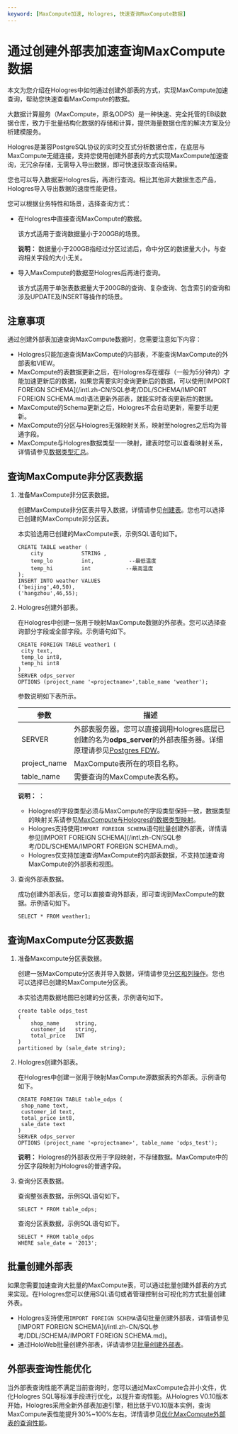 ```yaml
---
keyword: [MaxCompute加速, Hologres, 快速查询MaxCompute数据]
---
```


# 通过创建外部表加速查询MaxCompute数据

本文为您介绍在Hologres中如何通过创建外部表的方式，实现MaxCompute加速查询，帮助您快速查看MaxCompute的数据。

大数据计算服务（MaxCompute，原名ODPS）是一种快速、完全托管的EB级数据仓库，致力于批量结构化数据的存储和计算，提供海量数据仓库的解决方案及分析建模服务。

Hologres是兼容PostgreSQL协议的实时交互式分析数据仓库，在底层与MaxCompute无缝连接，支持您使用创建外部表的方式实现MaxCompute加速查询，无冗余存储，无需导入导出数据，即可快速获取查询结果。

您也可以导入数据至Hologres后，再进行查询。相比其他非大数据生态产品，Hologres导入导出数据的速度性能更佳。

您可以根据业务特性和场景，选择查询方式：

-   在Hologres中直接查询MaxCompute的数据。

    该方式适用于查询数据量小于200GB的场景。

    **说明：** 数据量小于200GB指经过分区过滤后，命中分区的数据量大小，与查询相关字段的大小无关。

-   导入MaxCompute的数据至Hologres后再进行查询。

    该方式适用于单张表数据量大于200GB的查询、复杂查询、包含索引的查询和涉及UPDATE及INSERT等操作的场景。


## 注意事项

通过创建外部表加速查询MaxCompute数据时，您需要注意如下内容：

-   Hologres只能加速查询MaxCompute的内部表，不能查询MaxCompute的外部表和VIEW。
-   MaxCompute的表数据更新之后，在Hologres存在缓存（一般为5分钟内）才能加速更新后的数据，如果您需要实时查询更新后的数据，可以使用[IMPORT FOREIGN SCHEMA](/intl.zh-CN/SQL参考/DDL/SCHEMA/IMPORT FOREIGN SCHEMA.md)语法更新外部表，就能实时查询更新后的数据。
-   MaxCompute的Schema更新之后，Hologres不会自动更新，需要手动更新。
-   MaxCompute的分区与Hologres无强映射关系，映射至hologres之后均为普通字段。
-   MaxCompute与Hologres数据类型一一映射，建表时您可以查看映射关系，详情请参见[数据类型汇总](/intl.zh-CN/SQL参考/数据类型/数据类型汇总.md)。

## 查询MaxCompute非分区表数据

1.  准备MaxCompute非分区表数据。

    创建MaxCompute非分区表并导入数据，详情请参见[创建表](/intl.zh-CN/快速入门/通过MaxCompute客户端使用MaxCompute/创建和查看表.md)。您也可以选择已创建的MaxCompute非分区表。

    本实验选用已创建的MaxCompute表，示例SQL语句如下。

    ```
    CREATE TABLE weather (
        city            STRING ,
        temp_lo         int,           --最低温度
        temp_hi         int           --最高温度
    );
    INSERT INTO weather VALUES 
    ('beijing',40,50),
    ('hangzhou',46,55);
    ```

2.  Hologres创建外部表。

    在Hologres中创建一张用于映射MaxCompute数据的外部表。您可以选择查询部分字段或全部字段。示例语句如下。

    ```
    CREATE FOREIGN TABLE weather1 (
     city text,
     temp_lo int8,
     temp_hi int8
    )
    SERVER odps_server
    OPTIONS (project_name '<projectname>',table_name 'weather');
    ```

    参数说明如下表所示。

    |参数|描述|
    |--|--|
    |SERVER|外部表服务器。您可以直接调用Hologres底层已创建的名为**odps\_server**的外部表服务器。详细原理请参见[Postgres FDW](https://www.postgresql.org/docs/11/postgres-fdw.html?spm=a2c4g.11186623.2.11.7e476020Gyif3k)。 |
    |project\_name|MaxCompute表所在的项目名称。|
    |table\_name|需要查询的MaxCompute表名称。|

    **说明：** ：

    -   Hologres的字段类型必须与MaxCompute的字段类型保持一致，数据类型的映射关系请参见[MaxCompute与Hologres的数据类型映射](/intl.zh-CN/SQL参考/数据类型/数据类型汇总.mdsection_w14_cec_th7)。
    -   Hologres支持使用`IMPORT FOREIGN SCHEMA`语句批量创建外部表，详情请参见[IMPORT FOREIGN SCHEMA](/intl.zh-CN/SQL参考/DDL/SCHEMA/IMPORT FOREIGN SCHEMA.md)。
    -   Hologres仅支持加速查询MaxCompute的内部表数据，不支持加速查询MaxCompute的外部表和视图。
3.  查询外部表数据。

    成功创建外部表后，您可以直接查询外部表，即可查询到MaxCompute的数据。示例语句如下。

    ```
    SELECT * FROM weather1;
    ```


## 查询MaxCompute分区表数据

1.  准备Maxcompute分区表数据。

    创建一张MaxCompute分区表并导入数据，详情请参见[分区和列操作](/intl.zh-CN/开发/SQL及函数/DDL语句/分区和列操作.md)。您也可以选择已创建的MaxCompute分区表。

    本实验选用数据地图已创建的分区表，示例语句如下。

    ```
    create table odps_test
    (
        shop_name     string,
        customer_id   string,
        total_price   INT 
    )
    partitioned by (sale_date string);
    ```

2.  Hologres创建外部表。

    在Hologres中创建一张用于映射MaxCompute源数据表的外部表。示例语句如下。

    ```
    CREATE FOREIGN TABLE table_odps (
     shop_name text,
     customer_id text,
     total_price int8,
     sale_date text
    )
    SERVER odps_server
    OPTIONS (project_name '<projectname>', table_name 'odps_test');
    ```

    **说明：** Hologres的外部表仅用于字段映射，不存储数据。MaxCompute中的分区字段映射为Hologres的普通字段。

3.  查询分区表数据。

    查询整张表数据，示例SQL语句如下。

    ```
    SELECT * FROM table_odps;
    ```

    查询分区表数据，示例SQL语句如下。

    ```
    SELECT * FROM table_odps 
    WHERE sale_date = '2013';
    ```


## 批量创建外部表

如果您需要加速查询大批量的MaxCompute表，可以通过批量创建外部表的方式来实现。在Hologres您可以使用SQL语句或者管理控制台可视化的方式批量创建外表。

-   Hologres支持使用`IMPORT FOREIGN SCHEMA`语句批量创建外部表，详情请参见[IMPORT FOREIGN SCHEMA](/intl.zh-CN/SQL参考/DDL/SCHEMA/IMPORT FOREIGN SCHEMA.md)。
-   通过HoloWeb批量创建外部表，详请请参见[批量创建外部表](/intl.zh-CN/连接开发工具/HoloWeb/连接管理/MaxCompute加速/批量创建外部表.md)。

## 外部表查询性能优化

当外部表查询性能不满足当前查询时，您可以通过MaxCompute合并小文件，优化Hologres SQL等标准手段进行优化，以提升查询性能。从Hologres V0.10版本开始，Hologres采用全新外部表加速引擎，相比低于V0.10版本实例，查询MaxCompute表性能提升30%~100%左右。详情请参见[优化MaxCompute外部表的查询性能](/intl.zh-CN/最佳实践/性能调优/优化MaxCompute外部表的查询性能.md)。

